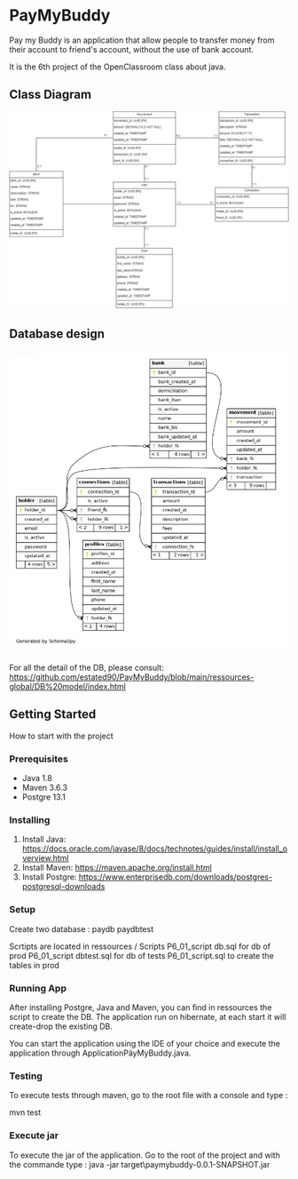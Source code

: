 # PayMyBuddy

Pay my Buddy is an application that allow people to transfer money from their account to friend's account, without the use of bank account.

It is the 6th project of the OpenClassroom class about java.

## Class Diagram

![Diagramme de classe](https://github.com/estated90/PayMyBuddy/blob/main/ressources-global/pictures/Diagramme%20de%20classe.jpg)

## Database design

![Database design](https://github.com/estated90/PayMyBuddy/blob/main/ressources-global/pictures/Database%20design.png)

For all the detail of the DB, please consult:
https://github.com/estated90/PayMyBuddy/blob/main/ressources-global/DB%20model/index.html

## Getting Started

How to start with the project

### Prerequisites

- Java 1.8
- Maven 3.6.3
- Postgre 13.1

### 

### Installing

1. Install Java:
   https://docs.oracle.com/javase/8/docs/technotes/guides/install/install_overview.html
2. Install Maven:
   https://maven.apache.org/install.html
3. Install Postgre:
   https://www.enterprisedb.com/downloads/postgres-postgresql-downloads

### Setup
Create two database :
paydb
paydbtest

Scrtipts are located in ressources / Scripts
P6_01_script db.sql for db of prod
P6_01_script dbtest.sql for db of tests
P6_01_script.sql to create the tables in prod


### Running App

After installing Postgre, Java and Maven, you can find in ressources the script to create the DB. The application run on hibernate, at each start it will create-drop the existing DB.

You can start the application using the IDE of your choice and execute the application through ApplicationPäyMyBuddy.java.

### Testing

To execute tests through maven, go to the root file with a console and type :

mvn test

### Execute jar
To execute the jar of the application. Go to the root of the project and with the commande type :
java -jar target\paymybuddy-0.0.1-SNAPSHOT.jar
